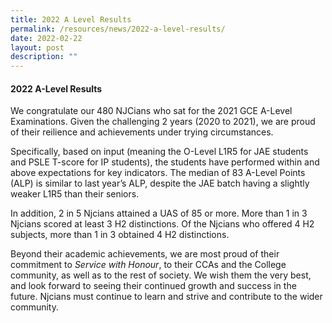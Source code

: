 ```yaml
---
title: 2022 A Level Results
permalink: /resources/news/2022-a-level-results/
date: 2022-02-22
layout: post
description: ""
---
```

#### 2022 A-Level Results

We congratulate our 480 NJCians who sat for the 2021 GCE A-Level Examinations. Given the challenging 2 years (2020 to 2021), we are proud of their reilience and achievements under trying circumstances.

Specifically, based on input (meaning the O-Level L1R5 for JAE students and PSLE T-score for IP students), the students have performed within and above expectations for key indicators. The median of 83 A-Level Points (ALP) is similar to last year’s ALP, despite the JAE batch having a slightly weaker L1R5 than their seniors.

In addition, 2 in 5 Njcians attained a UAS of 85 or more. More than 1 in 3 Njcians scored at least 3 H2 distinctions. Of the Njcians who offered 4 H2 subjects, more than 1 in 3 obtained 4 H2 distinctions.

Beyond their academic achievements, we are most proud of their commitment to _Service with Honour_, to their CCAs and the College community, as well as to the rest of society. We wish them the very best, and look forward to seeing their continued growth and success in the future. Njcians must continue to learn and strive and contribute to the wider community.